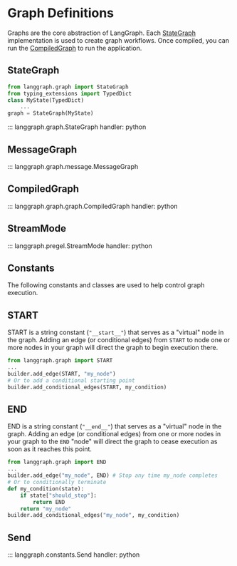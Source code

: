 # Graph Definitions

Graphs are the core abstraction of LangGraph. Each [StateGraph](#stategraph) implementation is used to create graph workflows. Once compiled, you can run the [CompiledGraph](#compiledgraph) to run the application.

## StateGraph

```python
from langgraph.graph import StateGraph
from typing_extensions import TypedDict
class MyState(TypedDict)
    ...
graph = StateGraph(MyState)
```

::: langgraph.graph.StateGraph
handler: python

## MessageGraph

::: langgraph.graph.message.MessageGraph

## CompiledGraph

::: langgraph.graph.graph.CompiledGraph
handler: python

## StreamMode

::: langgraph.pregel.StreamMode
handler: python

## Constants

The following constants and classes are used to help control graph execution.

## START

START is a string constant (`"__start__"`) that serves as a "virtual" node in the graph.
Adding an edge (or conditional edges) from `START` to node one or more nodes in your graph
will direct the graph to begin execution there.

```python
from langgraph.graph import START
...
builder.add_edge(START, "my_node")
# Or to add a conditional starting point
builder.add_conditional_edges(START, my_condition)
```

## END

END is a string constant (`"__end__"`) that serves as a "virtual" node in the graph. Adding
an edge (or conditional edges) from one or more nodes in your graph to the `END` "node" will
direct the graph to cease execution as soon as it reaches this point.

```python
from langgraph.graph import END
...
builder.add_edge("my_node", END) # Stop any time my_node completes
# Or to conditionally terminate
def my_condition(state):
    if state["should_stop"]:
        return END
    return "my_node"
builder.add_conditional_edges("my_node", my_condition)
```

## Send

::: langgraph.constants.Send
handler: python
